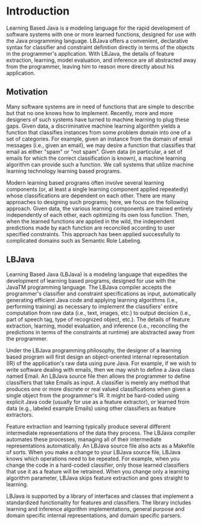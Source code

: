 # Introduction

Learning Based Java is a modeling language for the rapid development of
software systems with one or more learned functions, designed for use with the
Java programming language.  LBJava offers a convenient, declarative syntax for
classifier and constraint definition directly in terms of the objects in the
programmer's application.  With LBJava, the details of feature extraction,
learning, model evaluation, and inference are all abstracted away from the
programmer, leaving him to reason more directly about his application.

## Motivation

Many software systems are in need of functions that are simple to describe but
that no one knows how to implement.  Recently, more and more designers of such
systems have turned to machine learning to plug these gaps.  Given data, a
discriminative machine learning algorithm yields a function that classifies
instances from some problem domain into one of a set of categories.  For
example, given an instance from the domain of email messages (i.e., given an
email), we may desire a function that classifies that email as either "spam"
or "not spam".  Given data (in particular, a set of emails for which the
correct classification is known), a machine learning algorithm can provide
such a function.  We call systems that utilize machine learning technology
learning based programs.

Modern learning based programs often involve several learning components (or,
at least a single learning component applied repeatedly) whose classifications
are dependent on each other.  There are many approaches to designing such
programs; here, we focus on the following approach.  Given data, the various
learning components are trained entirely independently of each other, each
optimizing its own loss function.  Then, when the learned functions are
applied in the wild, the independent predictions made by each function are
reconciled according to user specified constraints.  This approach has been
applied successfully to complicated domains such as Semantic Role Labeling.

## LBJava

Learning Based Java (LBJava) is a modeling language that expedites the
development of learning based programs, designed for use with the JavaTM
programming language.  The LBJava compiler accepts the programmer's classifier
and constraint specifications as input, automatically generating efficient
Java code and applying learning algorithms (i.e., performing training) as
necessary to implement the classifiers' entire computation from raw data
(i.e., text, images, etc.) to output decision (i.e., part of speech tag, type
of recognized object, etc.). The details of feature extraction, learning,
model evaluation, and inference (i.e., reconciling the predictions in terms of
the constraints at runtime) are abstracted away from the programmer.

Under the LBJava programming philosophy, the designer of a learning based program
will first design an object-oriented internal representation (IR) of the
application's raw data using pure Java.  For example, if we wish to write
software dealing with emails, then we may wish to define a Java class named
Email.  An LBJava source file then allows the programmer to define classifiers
that take Emails as input.  A classifier is merely any method that produces
one or more discrete or real valued classifications when given a single object
from the programmer's IR.  It might be hard-coded using explicit Java code
(usually for use as a feature extractor), or learned from data (e.g., labeled
example Emails) using other classifiers as feature extractors.

Feature extraction and learning typically produce several different
intermediate representations of the data they process.  The LBJava compiler
automates these processes, managing all of their intermediate representations
automatically.  An LBJava source file also acts as a Makefile of sorts.  When you
make a change to your LBJava source file, LBJava knows which operations need to be
repeated.  For example, when you change the code in a hard-coded classifier,
only those learned classifiers that use it as a feature will be retrained.
When you change only a learning algorithm parameter, LBJava skips feature
extraction and goes straight to learning.

LBJava is supported by a library of interfaces and classes that implement a
standardized functionality for features and classifiers.  The library includes
learning and inference algorithm implementations, general purpose and domain
specific internal representations, and domain specific parsers.
